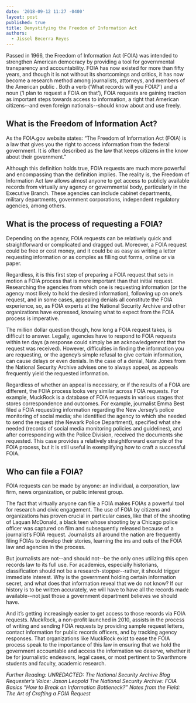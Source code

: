 ```yaml
---
date: '2018-09-12 11:27 -0400'
layout: post
published: true
title: Demystifying the Freedom of Information Act
authors:
  - Jissel Becerra Reyes
---
```

Passed in 1966, the Freedom of Information Act (FOIA) was intended to strengthen American democracy by providing a tool for governmental transparency and accountability. FOIA has now existed for more than fifty years, and though it is not without its shortcomings and critics, it has now become a research method among journalists, attorneys, and members of the American public . Both a verb (‘What records will you FOIA?’) and a noun (‘I plan to request a FOIA on that’), FOIA requests are gaining traction as important steps towards access to information, a right that American citizens--and even foreign nationals--should know about and use freely. 

## What is the Freedom of Information Act? 

As the FOIA.gov website states: “The Freedom of Information Act (FOIA) is a law that gives you the right to access information from the federal government. It is often described as the law that keeps citizens in the know about their government.” 

Although this definition holds true, FOIA requests are much more powerful and encompassing than the definition implies. The reality is, the Freedom of Information Act law allows almost anyone to get access to publicly available records from virtually any agency or governmental body, particularly in the Executive Branch. These agencies can include cabinet departments, military departments, government corporations, independent regulatory agencies, among others. 


## What is the process of requesting a FOIA?
 
Depending on the agency, FOIA requests can be relatively quick and straightforward or complicated and dragged out. Moreover, a FOIA request could be free or cost money, and it could be as easy as writing a letter requesting information or as complex as filling out forms, online or via paper. 

Regardless, it is this first step of preparing a FOIA request that sets in motion a FOIA process that is more important than that initial request. Researching the agencies from which one is requesting information (or the agency most likely to hold the desired information), following up on one’s request, and in some cases, appealing denials all constitute the FOIA experience, so, as FOIA experts at the National Security Archive and other organizations have expressed, knowing what to expect from the FOIA process is imperative.   

The million dollar question though, how long a FOIA request takes, is difficult to answer. Legally, agencies have to respond to FOIA requests within ten days (a response could simply be an acknowledgement that the request was received). However, difficulties in finding the information you are requesting, or the agency’s simple refusal to give certain information, can cause delays or even denials. In the case of a denial, Nate Jones from the National Security Archive advises one to always appeal, as appeals frequently yield the requested information. 

Regardless of whether an appeal is necessary, or if the results of a FOIA are different, the FOIA process looks very similar across FOIA requests. For example, MuckRock is a database of FOIA requests in various stages that stores correspondence and outcomes. For example, journalist Emma Best filed a FOIA requesting information regarding the New Jersey’s police monitoring of social media; she identified the agency to which she needed to send the request (the Newark Police Department), specified what she needed (records of social media monitoring policies and guidelines), and after corresponding with the Police Division, received the documents she requested. This case provides a relatively straightforward example of the FOIA process, but it is still useful in exemplifying how to craft a successful FOIA.  

## Who can file a FOIA? 

FOIA requests can be made by anyone: an individual, a corporation, law firm, news organization, or public interest group. 

The fact that virtually anyone can file a FOIA makes FOIAs a powerful tool for research and civic engagement. The use of FOIA by citizens and organizations has proven crucial in particular cases, like that of the shooting of Laquan McDonald, a black teen whose shooting by a Chicago police officer was captured on film and subsequently released because of a journalist’s FOIA request. Journalists all around the nation are frequently filing FOIAs to develop their stories, learning the ins and outs of the FOIA law and agencies in the process. 

But journalists are not--and should not--be the only ones utilizing this open records law to its full use. For academics, especially historians, classification should not be a research-stopper--rather, it should trigger immediate interest. Why is the government holding certain information secret, and what does that information reveal that we do not know? If our history is to be written accurately, we will have to have all the records made available-–not just those a government department believes we should have. 

And it’s getting increasingly easier to get access to those records via FOIA requests. MuckRock, a non-profit launched in 2010, assists in the process of writing and sending FOIA requests by providing sample request letters, contact information for public records officers, and by tracking agency responses. That organizations like MuckRock exist to ease the FOIA process speak to the importance of this law in ensuring that we hold the government accountable and access the information we deserve, whether it be for journalistic endeavors, legal cases, or most pertinent to Swarthmore students and faculty, academic research.

_Further Reading:
UNREDACTED: The National Security Archive Blog
Requester’s Voice: Jason Leopold
The National Security Archive: FOIA Basics
“How to Break an Information Bottleneck?”
Notes from the Field: The Art of Crafting a FOIA Request_
